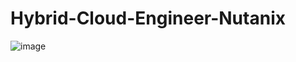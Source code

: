 # Hybrid-Cloud-Engineer-Nutanix

![image](https://user-images.githubusercontent.com/84449724/118809851-7104f200-b8ab-11eb-957b-7d110040971a.png)
